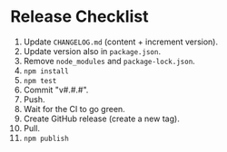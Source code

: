 # Release Checklist

1. Update `CHANGELOG.md` (content + increment version).
1. Update version also in `package.json`.
1. Remove `node_modules` and `package-lock.json`.
1. `npm install`
1. `npm test`
1. Commit "v#.#.#".
1. Push.
1. Wait for the CI to go green.
1. Create GitHub release (create a new tag).
1. Pull.
1. `npm publish`
